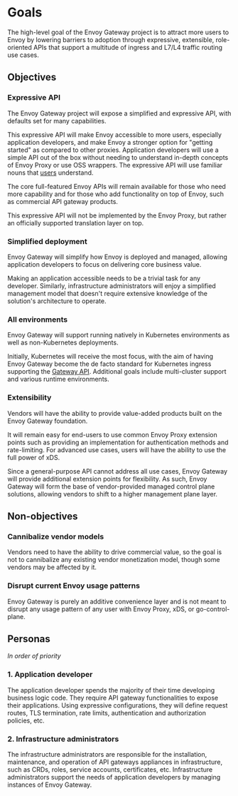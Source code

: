 # Goals

The high-level goal of the Envoy Gateway project is to attract more users to Envoy by lowering barriers to adoption 
through expressive, extensible, role-oriented APIs that support a multitude of ingress and L7/L4 traffic routing
use cases.

## Objectives

### Expressive API
The Envoy Gateway project will expose a simplified and expressive API, with defaults set for many capabilities.

This expressive API will make Envoy accessible to more users, especially application developers, and make Envoy a 
stronger option for "getting started" as compared to other proxies. Application developers will use a simple API
out of the box without needing to understand in-depth concepts of Envoy Proxy or use OSS wrappers. 
The expressive API will use familiar nouns that [users](#personas) understand.

The core full-featured Envoy APIs will remain available for those who need more capability and for those who 
add functionality on top of Envoy, such as commercial API gateway products.

This expressive API will not be implemented by the Envoy Proxy, but rather an officially supported translation layer 
on top.

### Simplified deployment
Envoy Gateway will simplify how Envoy is deployed and managed, allowing application developers to focus on 
delivering core business value.

Making an application accessible needs to be a trivial task for any developer. Similarly, infrastructure administrators
will enjoy a simplified management model that doesn't require extensive knowledge of the solution's architecture to
operate.

### All environments
Envoy Gateway will support running natively in Kubernetes environments as well as non-Kubernetes deployments.

Initially, Kubernetes will receive the most focus, with the aim of having Envoy Gateway become the de facto 
standard for Kubernetes ingress supporting the [Gateway API](https://gateway-api.sigs.k8s.io/). 
Additional goals include multi-cluster support and various runtime environments.

### Extensibility
Vendors will have the ability to provide value-added products built on the Envoy Gateway foundation.

It will remain easy for end-users to use common Envoy Proxy extension points such as providing an implementation for 
authentication methods and rate-limiting. For advanced use cases, users will have the ability to use the full power 
of xDS.

Since a general-purpose API cannot address all use cases, Envoy Gateway will provide additional extension points 
for flexibility. As such, Envoy Gateway will form the base of vendor-provided managed control plane solutions, 
allowing vendors to shift to a higher management plane layer.

## Non-objectives

### Cannibalize vendor models
Vendors need to have the ability to drive commercial value, so the goal is not to cannibalize any existing vendor 
monetization model, though some vendors may be affected by it.

### Disrupt current Envoy usage patterns
Envoy Gateway is purely an additive convenience layer and is not meant to disrupt any usage pattern of any user 
with Envoy Proxy, xDS, or go-control-plane.

## Personas
_In order of priority_

### 1. Application developer
The application developer spends the majority of their time developing business logic code. They require API gateway 
functionalities to expose their applications. Using expressive configurations, they will define request routes,
TLS termination, rate limits, authentication and authorization policies, etc.

### 2. Infrastructure administrators
The infrastructure administrators are responsible for the installation, maintenance, and operation of
API gateways appliances in infrastructure, such as CRDs, roles, service accounts, certificates, etc.
Infrastructure administrators support the needs of application developers by managing instances of Envoy Gateway.
